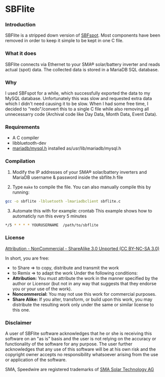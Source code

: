 # SBFlite

### **Introduction**
SBFlite is a stripped down version of [SBFspot](https://github.com/SBFspot/SBFspot/).
Most components have been removed in order to keep it simple to be kept in one C file.

### **What it does**
SBFlite connects via Ethernet to your SMA® solar/battery inverter and reads actual (spot) data. The collected data is stored in a MariaDB SQL database.

### **Why**
I used SBFspot for a while, which successfully exported the data to my MySQL database. Unfortunately this was slow and requested extra data which I didn't need causing it to be slow. When I had some free time, I decided to "redo"/convert this to a single C file while also removing all unnecessarry code (Archival code like Day Data, Month Data, Event Data). 

### **Requirements**
* A C compiler
* libbluetooth-dev
* [mariadb/mysql.h](https://downloads.mariadb.org/connector-odbc/) installed as/usr/lib/mariadb/mysql.h

### **Compilation**
1. Modify the IP addresses of your SMA® solar/battery inverters and MariaDB username & password inside the sbflite.h file

2. Type `make` to compile the file.
   You can also manually compile this by running:
```bash
gcc -o sbflite -lbluetooth -lmariadbclient sbflite.c 
```

3. Automate this with for example: crontab
This example shows how to automaticly run this every 5 minutes
```bash
*/5 * * * * YOURUSERNAME  /path/to/sbflite
```

### **License**
[Attribution - NonCommercial - ShareAlike 3.0 Unported (CC BY-NC-SA 3.0)](https://creativecommons.org/licenses/by-nc-sa/3.0/legalcode)

In short, you are free:
* to Share => to copy, distribute and transmit the work
* to Remix => to adapt the work
Under the following conditions:
* **Attribution:** You must attribute the work in the manner specified by the author or Licensor (but not in any way that suggests that they endorse you or your use of the work).
* **Noncommercial:** You may not use this work for commercial purposes.
* **Share Alike:** If you alter, transform, or build upon this work, you may distribute the resulting work only under the same or similar license to this one.

### **Disclaimer**
A user of SBFlite software acknowledges that he or she is receiving this software on an "as is" basis and the user is not relying on the accuracy or functionality of the software for any purpose. The user further acknowledges that any use of this software will be at his own risk and the copyright owner accepts no responsibility whatsoever arising from the use or application of the software.

SMA, Speedwire are registered trademarks of [SMA Solar Technology AG](http://www.sma.de/en/company/about-sma.html)
